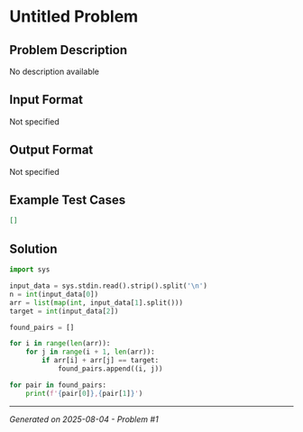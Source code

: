 # Untitled Problem

## Problem Description
No description available

## Input Format
Not specified

## Output Format
Not specified

## Example Test Cases
```json
[]
```

## Solution
```python
import sys

input_data = sys.stdin.read().strip().split('\n')
n = int(input_data[0])
arr = list(map(int, input_data[1].split()))
target = int(input_data[2])

found_pairs = []

for i in range(len(arr)):
    for j in range(i + 1, len(arr)):
        if arr[i] + arr[j] == target:
            found_pairs.append((i, j))

for pair in found_pairs:
    print(f'{pair[0]},{pair[1]}')
```

---
*Generated on 2025-08-04 - Problem #1*